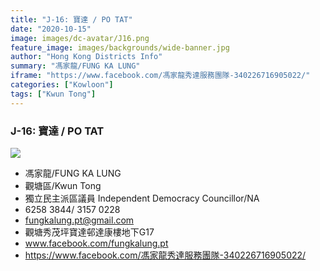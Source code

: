 ```yaml
---
title: "J-16: 寶達 / PO TAT"
date: "2020-10-15"
image: images/dc-avatar/J16.png
feature_image: images/backgrounds/wide-banner.jpg
author: "Hong Kong Districts Info"
summary: "馮家龍/FUNG KA LUNG"
iframe: "https://www.facebook.com/馮家龍秀達服務團隊-340226716905022/"
categories: ["Kowloon"]
tags: ["Kwun Tong"]
---
```


### J-16: 寶達 / PO TAT  
![](/images/dc-avatar/J16.png)  

 - 馮家龍/FUNG KA LUNG  
 - 觀塘區/Kwun Tong  
 - 獨立民主派區議員 Independent Democracy Councillor/NA  
 - 6258 3844/ 3157 0228  
 - fungkalung.pt@gmail.com  
 - 觀塘秀茂坪寶達邨達康樓地下G17  
 - www.facebook.com/fungkalung.pt  
 - https://www.facebook.com/馮家龍秀達服務團隊-340226716905022/
